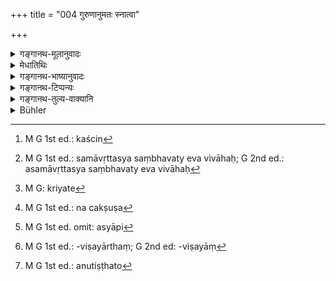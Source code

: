 +++
title = "004 गुरुणानुमतः स्नात्वा"

+++

<details><summary>गङ्गानथ-मूलानुवादः</summary>

The twice-born person, having, on being permitted by the Preceptor, “bathed” and “returned” according to rule, shall take a wife of the same caste as himself, who is endowed with signs.—(4).
</details>

<details><summary>मेधातिथिः</summary>

सत्याम् अपि वेदव्रतसमाप्तौ **गुरुणानुमतः** अभ्यनुज्ञातः **स्नायात्** । स्नानशब्देन गृह्योक्तसंस्कारविशेषो लक्ष्यते, ब्रह्मचारिधर्मावधिः । यथा चात्र लक्षणा तथा प्राग् व्याख्यातम् । तद् अहर् एव गृह्यकारोक्तं कंचिन्[^३५] मधुपर्कपूजाविहितसंस्कारं प्राप्य **समावृत्तो** गुरुकुलात् पितृगृहं प्रत्यागत इत्य् अनुवादः । **उद्वहेतेत्य्** एतद्विधिशेषम् एतत् सर्वं प्राप्तम् एव न तु समावर्तनं विवाहाङ्गम् । तेन यः पितृगृह एवाधीतवेदस् तस्य समावृत्त्यसंभवे ऽपि भवत्य् एव विवाहः[^३६] ।


[^३६]:
     M G 1st ed.: samāvṛttasya saṃbhavaty eva vivāhaḥ; G 2nd ed.: asamāvṛttasya saṃbhavaty eva vivāhaḥ


[^३५]:
     M G 1st ed.: kaścin

- <u>केचित्</u> समावर्तनं विवाहाङ्गं स्नानं मन्यन्ते । क्त्वाश्रुत्या भेदप्रतिपत्तिर् इति चेद् एवं तर्हि समावर्तनं विवाहाङ्गं स्नानसंस्कारं वक्ष्यति । सविशेषं हि तत्र स्नानम् आम्नातम् एव "स्नातकेन" इत्यादि ।

- <u>अथ वा</u> यमनियमत्यागाभिप्रायं समावृत्तिवचनम् । **समावृत्तः** प्राक्तनीम् एवावस्थां नियमरहितां प्रतिपन्न इत्य् अर्थः । विशेषाभिप्रायं च नियम्त्यागवचनम् । ब्रह्मचारिणो हि सातिशया यमनियमा न तथोत्तरेषाम् ।

- **यथाविधीति** स्वधर्मेनेतिवत् । **उद्वहेत द्विजो भार्याम्** । उद्वहेतेति विवाहविधिः । संस्कारकर्म विवाहः, **भार्याम्** इति द्वितीयानिर्देशात् । न च प्राग्विवाहाद् भार्या सिद्धास्ति यस्या विवाहसंस्कारः क्रियेत,[^३७] चक्षुष[^३८] इवाञ्जनसंस्कारः । किं तर्हि निर्वर्त्यते विवाहेन । यथा यूपं छिनत्तीति, छेदनादयः संस्कारा यस्य क्रियन्ते स यूपः, एवं विवाहेनैव भार्या भवतीति । 


[^३८]:
     M G 1st ed.: na cakṣuṣa


[^३७]:
     M G: kriyate

- विवाहशब्देन पाणिग्रहणम् उच्यते । तच् चात्र प्रधानम् । एवं हि स्मरन्ति "विवाहनं दारकर्म पाणिग्रहणम्" इति । इहापि वक्ष्यति "पाणिग्रहणसंस्कारः" (म्ध् ३.४३) इति लाजहोमाद्यङ्गम् । तच् च गृह्याद् अखिलं ज्ञातव्यम् । "नोद्वहेत् कपिलां कन्याम्" (म्ध् ३.८) इति कन्याग्रहणात् कन्याया अयं संस्कारो न स्त्रीमात्रस्य । कन्याशब्दश् चात्र प्रकरणे ऽप्रवृत्तपुंसंप्रयोगायां योषिति वर्तत इति वक्ष्यामः । 

- **स्वर्णां** समानजातीयाम् । **लक्षाणान्विताम्** । लक्षणानि अवैधव्यप्रजाधनसूचकानि वर्णरेखातिलकादिचिह्नानि ज्योतिःशास्त्रावगम्यानि, तैर् अन्वितां युक्ताम्, शुभलक्षणान्विताम् इत्य् अर्थः । यद्य् अप्य् अनिष्टसूचकम् अपि लक्षणं भवति, किं तु सूचकैर् एव शास्त्रैस् तादृशीं विवाहयेत्, अतः प्रशस्तलक्षणा लक्षणवती द्रष्टव्या । अभिप्रेतसूचक एव लक्षणशब्दो लोके प्रयुज्यते । सलक्षणो ऽयं पुरुषः सलक्षणा स्त्रीति या शुभलक्षणा सैवम् उच्यते ।

- तत्राधिकारचिन्ता कर्तव्या । संस्कारविधित्वाद् एवाधानवद् अनुष्ठानलाभात् यथैव ह्य् आधानम् आहवनीयादिद्वारेण नित्यकाम्यकर्मोपयोगि तदङ्गाहवनीयादिनिर्वृत्त्यर्थम् अनुष्ठीयते, एवं विवाहो ऽपि, अस्यापि[^३९] भार्यानिर्वर्तकत्वेन दृष्टादृष्टपुरुषार्थोपयोगित्वात् । तथा हि खेदात् पुंसः स्त्रीमात्रविषयायां[^४०] प्रवृत्तौ प्रसक्तायां कन्यापरदारनिषेधात् स्वदारेषु कामिनः खेदनिवृत्तिः । "सहधर्मश् चरितव्यः" (शब् ६.१.१७; च्ड़्। ग्ध् ४.७) इति तया सह सर्वधर्मेष्व् अधिकाराद् अदृष्टपुरुषार्थसिद्धिस् तदधीना ।


[^४०]:
     M G 1st ed.: -viṣayārthaṃ; G 2nd ed: -viṣayāṃ


[^३९]:
     M G 1st ed. omit: asyāpi

- <u>अत्र केचिन्</u> मीमांसन्ते ।  रागिणः पूर्वोक्तेन प्रकारेण दृष्टसिद्ध्यर्थं विवाहं स्वतः कुर्वन्ति । तेषां च कृतविवाहानां संभवेत् स द्विजातिकर्मविधित्वेन कर्मानुष्ठानसिद्ध्यर्थो विवाहः । यस्य कथंचित् स्त्रीनिष्ठा निवृत्ता, न तस्य विवाहः । असति विवाहे कर्मानधिकाराद् अनधिकृतस्य चाननुष्ठाने दोषाभावात् पुरुषार्थानुष्ठानान्य् अननुतिष्ठतो[^४१] ऽनाश्रमिणो ऽप्य् अवस्थानम् अविरुद्धम् ।


[^४१]:
     M G 1st ed.: anutiṣṭhato

- <u>तद् एतद् असत्</u> । यथैव कामः पुरुषार्थस् तथैव धर्मो ऽपि पुरुषार्थत्वे प्रयोजकः । सर्वो ऽपि पुरुषार्थसिद्ध्यर्थं प्रवर्तते । यदि चैतद् एवं स्यात् "संवत्सरम् अनाश्रमी बूत्वा" (च्ड़्। मेध् ओन् ६.८७) इत्यादि नोपपद्येतेति । निपुणं चैतद् आश्रमविकल्पावसरे षष्ठे निर्णेष्यामः ॥ ३.४ ॥

_यादृशी कन्या वोढव्या ताम् इदानीं दर्शयति ।_
</details>

<details><summary>गङ्गानथ-भाष्यानुवादः</summary>

Even on the completion of the observances relating to Vedic Study, the Boy shall “bathe” only when ‘*permitted by the Preceptor*.’ ‘*Bathing*’ here stands for a peculiar sacrament prescribed in the *Gṛhyasūtras*, as the limit for the observances of the Religious Student. Why the term ‘bathing’ is used in this figurative sense we have already explained above.

‘*Having returned*’—*i.e*., having gone through a particular consecratory. rite consisting of the offering of the *Madhuparka*, etc., as laid down in the *Gṛhyasūtra*, and having returned from the Preceptor’s home to his Father’s home.

All this has been mentioned as supplementary to the Injunction contained in the term ‘*shall take*,’ being already known from other sources. The ‘return’ spoken of here is not a part of the ‘marriage.’ Hence for him who has learnt the Veda in his Father’s house, though there can be no ‘Return,’ yet marriage is done.

Some people take the ‘Return’ to mean that Bath which forms part of the marriage rites. Against this view it might be argued that the participial ending ‘*ktvā*’ (in ‘*snātvā*’) clearly indicates that the two (Bath and Return) are entirely different. But that ceremony of ‘Return’ which coṇsists in ‘bathing’ and which forms part of the marriage rite, is going to be described later; where a particular form of ‘Bathing’ with its details is found laid down, \[Hence the ‘Return’ mentioned, in the present verse cannot be regarded as part of Marriage.\]

Or, the term ‘*Return*’ may be taken as intended to connote *the renouncing of restraints and observances*. In that case, ‘*returned*’ would mean ‘having resumed the former condition free from all restraint.’ Special stress is laid upon the *renouncing of restraints* in this connection, because the observances and restraints imposed upon the Religious Student are exceptionally hard, which is not the case with the other subsequent stages of life.

‘*According to rule*’—this is to be construed like the term ‘in strict accordance with his duties’ (of the preceding verse).

‘*The twice-born person shall take a wife*’—‘Shall take’ constitutes the injunction of marriage. Marriage is a sacramental rite, a refining process, as is indicated by the Accusative ending in ‘*bhāryām*.’

“But before marriage there does not exist such a thing as *wife* for whom the refinement could be effected in the same manner as ornamentation by collyrium is done to the Eye. In fact, it is by means of marriage itself that the *wife* is brought into existence.”

In the case of the sacrificial post, we find such injunctions as the ‘sacrificial post shall be cut,’ and that same piece of wood becomes the
*post* on which the refining process of *cutting*, &c., has been
performed. Exactly in the same manner it is by means of the refining process of marriage performed upon her that the person becomes a ‘wife.’

The word ‘marriage’ denotes the *taking hold of the hand*, which forms the principal factor in the ceremony. To this effect we have the assertion—‘marriage is taking a wife, *i.e*., the taking hold of the hand;’ and in this work also marriage is spoken of as ‘the sacrament of taking hold of the hand’ (verse 43 below). The offering of parched grain and such other rites are the subsidiary details (of Marriage); and all this may be learnt from the *Gṛhyasūtras*,

Later on (in verse 8) we read—‘one shall not marry a *maiden* with golden hair, &e., &c.’—and from the use of the term ‘maiden’ there it is clear that marriage is a sacrament for maidens, and not for any and every woman; and we are going to explain later on that in the present context the term ‘maiden’ stands for *the female who has had no intercourse with a male*.

‘*Of the same caste as himself*’—*i.e*., belonging to the same caste.

‘*Endowed with signs*,’—The term ‘*signs*’ stands for the colour of the complexion, lines on the body, moles and such other marks which are indicative of unwidowed life, offspring, wealth, and so forth,—which may be learnt from the science of Astrology.—‘*Endowed’—i.e*., equipped—‘with these signs;’ *i.e*., bearing auspicious marks. Even though indicators of evil are also called ‘signs,’ yet since what is mentioned here is, that one should marry a girl with these signs, it follows that what is meant is the girl with good, auspicious, signs. In fact, the term, ‘*lakṣaṇa*,’ ‘sign,’ is used in ordinary parlance in the sense of desirable signs; *e.g*., men and women are spoken of as ‘endowed with signs’ which means that they bear auspicious marks.

What we have to consider in this connection is the question of *title* (Who is entitled to marry?).

Since the Injunction of marriage enjoins a sacrament, a consecration, it comes to be performed just like the Laying of Fire; and just as the Laying of Fire serves, through the *Āhavanīya* and other fires, the purposes of compulsory and voluntary acts, and hence it comes to be performed for the bringing into existence of the *Āhavanīya*, &c., as subsidiary to those acts,—so the Marriage also brings into existence the ‘Wife,’ and through her serves the fulfilment of the visible and unvisible ends of man. For example, when desire for sexual intercourse arises in man, there arises the possibility of his having recourse to any and every woman; but intercourse with maidens and wives of other men being prohibited, the said desire comes to be accomplished only through one’s own married wife \[The married wife thus serves a visible end\]. Then again, there is the saying that ‘every religious act shall be done by the husband and wife together,’ which shows that it is only as accompanied by his wife that man is entitled to the performance of religious acts; and thus it is clear that the accomplishment of the invisible (transcendental) purposes of man also is dependent upon the wife.

In connection with this subject, some people make the following observations:—“As just described, persons, with their sexual desire aroused, have, of their own accord, their marriages done for the purpose of accomplishing their visible ends; and after they have married, they happen to perform certain religious acts; and in this case, the marriage might thus turn out to be of use in the fulfilment of religious acts. But in a case where a man’s desire for intercourse with women has entirely ceased, there is no marriage at all;—there being no marriage, the man is not entitled to the performance of religious acts;—in the absence of such title, the non-performance of acts shall involve no sin;—consequently, there need be nothing reprehensible in the conduct of the man who does not take to the Householder’s life and does not perform any religious acts conducive to the ends of man.”

This, however, is not right. Religious acts are as much conducive to the fulfilment of man’s purpose as sexual desire is. In fact, every man engages in activity only for the accomplishment of some purpose of his. If this were not so (*i.e*., the entrance into the Householder’s state were not essential), then there would be no room for such assertions as ‘desisting for a year from entering into the Householder’s state, &c., &c.’ *We* shall explain this fully under Discourse VI, in connection with the question of option regarding the Life-stages.—(4)
</details>

<details><summary>गङ्गानथ-टिप्पन्यः</summary>

This verse is quoted in *Parāśaramādhava* (Ācāra, p. 462) simply as
laying down marriage;—in *Madanapārijāta* (p. 131) as indicating the
necessity for marriage;—also in *Vidhānapārijāta* (p. 673);—in
*Vīramitrodaya* (Saṃskāra, p. 567), as indicating that the ‘Final Bath’
spoken of above (in 1. 245) is meant to be for the purpose of
marriage;—on the ground that the Bath is here spoken of in connection
with the twice-born person *who is going to marry*; while we do not meet
with any such assertion as ‘Having bathed, he should betake himself to
the forest,’ or that ‘having bathed,’ he should bike to Renunciation;—in
the same work on p. 585, in support of the view that Marriage is meant
to be conducive to the fulfilment of the man’s purpose, the following
notes are added:—the term ‘*dvija*’ serves to show that it is only the
twice-born person *endowed with the above-mentioned qualifications* that
is entitled to marriage; and it does not mean that any and every
twice-born person is entitled to it; and that this is so is clear from
the fact that marriage has been laid down only for one who has had his
Initiation and has taken the ‘Final Bath’ of the Studentship. Nor again
can the term ‘*dvija*’ be taken as precluding others; as in that case
there would be no marriage for the *Śūdra*. From all this it follows
that the present text should be taken as enjoining a particular act as
pertaining to a particularly qualified person.—The term ‘*bhāryā*,’
‘wife,’ has been used in view of the future status of the girl; so that
the meaning of the injunction comes to be that ‘he should bring into
existence a *wife* by means of the marriage-ceremony.’—The term
‘*Savarṇā*,’ ‘of the same caste’ is meant to indicate that such a
marriage would be in its principal form: and it does not preclude the
marrying of girls of other castes; this is in fact sanctioned by other
texts.

The same work quotes the verse again on page 747, as laying down the
‘principal’ wife ordained for man.

*Vīramitrodaya* again in its ‘*Lakṣaṇa*’ section (p. 118) quotes the
second half of this verse under the ‘the characteristics of women.’

It is quoted also in *Smṛtitattva* (p. 940) to the effect that
‘*Samāvartana*’ is another name for the concluding rites of
Studentship;—in *Aparārka* (p. 76) as indicating that the ‘Bath’ is
distinct from the *Samāvartana* ceremony;—in *Hemādri* (Dāna, p.
680);—in *Saṃskāraratnamālā* (p. 403);—and in *Nṛsiṃhaprasāda*
(Saṃskāra, p. 49a.)
</details>

<details><summary>गङ्गानथ-तुल्य-वाक्यानि</summary>

*Vaśiṣṭha* (8. 1).—‘The Householder, with anger and joy under control,
when permitted by the teacher, should take up a wife of the same grade
as himself, younger in age, not having the same sage (as an ancestor),
and who has not had intercourse.’

*Yājñavalkya* (1. 52).—‘Having gone through his studentship intact, he
should marry a qualified girl, one who has not belonged to another man,
loving and younger in age, who is not a *Sapiṇḍa*.’

*Āśvalāyana Gṛhyasūtra* (1. 5. 3).—‘One should marry a girl who is free
from disease and endowed with intelligence, beauty, modesty and other
good qualities.’

*Āśvalāyana Gṛhyasūtra* (3. 9. 4).—‘On the completion of his study, he
should approach the teacher with presets and then, permitted by him, he
should take the Bath.’

*Pāraskara Gṛhyāsūtra* (2. 6.1-4).—‘Having finished the Veda,he should
take the Bath;...............permitted by the teacher.’

*Gobhila Gṛhyasūtra* (2. 1. 1. 2).—‘One should take to a wife during the
Puṣya-Asterism,—one who is endowed with comendable qualities.’

*Gobhila Gṛhyasūtra* (3. 4. 1-3).—‘The Religious Student, having studied
the Veda, and having offered presents to the Teacher, should take a
wife, after being permitted by the Teacher.’

*Vyāsa* (Vīra-Saṃskāra, p. 586).—‘Having taken the Bath, one should
marry a girl of one’s own caste, endowed with good qualities.’

*Dakṣa* (Vīra-Saṃskāra, p. 586).—‘Having, with due effort, studied the
Veda both verbally and intelligently, he shall marry a girl endowed with
good qualities, after having previously taken the Bath.’
</details>

<details><summary>Bühler</summary>

004	Having bathed, with the permission of his teacher, and performed according to the rule the Samavartana (the rite on returning home), a twice-born man shall marry a wife of equal caste who is endowed with auspicious (bodily) marks.
</details>
